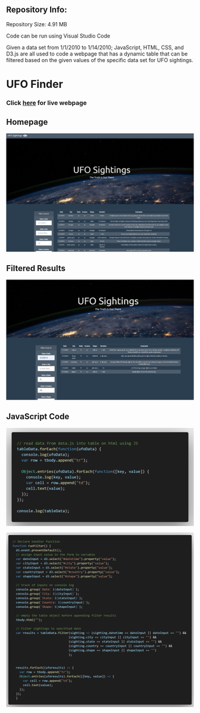 ## Repository Info:

Repository Size: 4.91 MB

Code can be run using Visual Studio Code

Given a data set from 1/1/2010 to 1/14/2010; JavaScript, HTML, CSS, and D3.js are all used to code a webpage that has a dynamic table that can be filtered based on the given values of the specific data set for UFO sightings.

# UFO Finder

### Click <a href="https://caleman34.github.io/UFO_Finder/index.html" target= "_blank">here</a> for live webpage

## Homepage

![3](static/images/3.PNG)

## Filtered Results

![4](static/images/4.PNG)

## JavaScript Code

![1](static/images/1.png)

![2](static/images/2.png)





